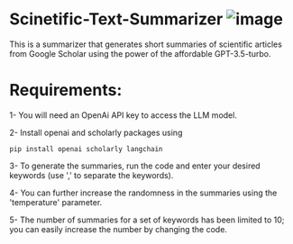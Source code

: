 # Scinetific-Text-Summarizer             ![image](https://github.com/user-attachments/assets/30168dc8-3dce-4756-9070-31ef0b4a95ac)


This is a summarizer that generates short summaries of scientific articles from Google Scholar using the power of the affordable GPT-3.5-turbo.

# Requirements:

1- You will need an OpenAi API key to access the LLM model.

2- Install openai and scholarly packages using 

    pip install openai scholarly langchain


3- To generate the summaries, run the code and enter your desired keywords (use ',' to separate the keywords). 

4- You can further increase the randomness in the summaries using the 'temperature' parameter.

5- The number of summaries for a set of keywords has been limited to 10; you can easily increase the number by changing the code. 
